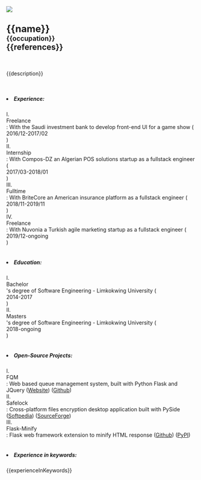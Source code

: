 <div class='profile'>
  <a href='https://mrf345.github.io'>
    <img src='{{profileImage}}'></img>
  </a>
  <h2>
    <big>{{name}} <br></big>
    <small>{{occupation}}</small><br/>
    {{references}}
  </h2>
</div>
<div style='clear: left;'></div>
<br/>
<p class='intro'>
{{description}}
</p>

<br />

<h5><li> Experience: </li></h5>
<div class='list'>
I. <div class="notice">Freelance</div>: With the Saudi investment bank to develop front-end UI for a game show (<div class="date">2016/12-2017/02</div>) <br />
II. <div class="notice">Internship</div>: With Compos-DZ an Algerian POS solutions startup as a fullstack engineer (<div class="date">2017/03-2018/01</div>) <br />
III. <div class="notice">Fulltime</div>: With BriteCore an American insurance platform as a fullstack engineer (<div class="date">2018/11-2019/11</div>) <br/>
IV. <div class="notice">Freelance</div>: With Nuvonia a Turkish agile marketing startup as a fullstack engineer (<div class="date">2019/12-ongoing</div>) <br />
</div>

<br />


<h5><li> Education: </li></h5>
<div class='list'>
  I. <div class="notice">Bachelor</div>'s degree of Software Engineering - Limkokwing University (<div class='date'>2014-2017</div>) <br />
  II. <div class="notice">Masters</div>'s degree of Software Engineering - Limkokwing University (<div class="date">2018-ongoing</div>)
</div>

<br />

<h5><li> Open-Source Projects: </li></h5>
<div class='list'>
I. <div class='notice'>FQM</div>: Web based queue management system, built with Python Flask and JQuery (<a href="https://fqms.github.io" target='_blank'><span class='itemFull'>Website</span></a>) (<a target='_blank' href="https://github.com/mrf345/FQM"><span class='itemFull'>Github</span></a>)<br/>
II. <div class='notice'>Safelock</div>: Cross-platform files encryption desktop application built with PySide (<a href="https://softpedia.com/get/Security/Encrypting/Safelock.shtml" target='_blank'><span class='itemFull'>Softpedia</span></a>) (<a href="https://sourceforge.net/projects/safe-lock/" target='_blank'><span class='itemFull'>SourceForge</span></a>)<br/>
III. <div class='notice'>Flask-Minify</div>: Flask web framework extension to minify HTML response (<a href="https://github.com/mrf345/flask_minify" target='_blank'><span class='itemFull'>Github</span></a>) (<a target='_blank' href="https://pypi.org/project/Flask-Minify/"><span class='itemFull'>PyPI</span></a>)<br/>
</div>

<br />

<h5><li> Experience in keywords: </li></h5>

{{experienceInKeywords}}
